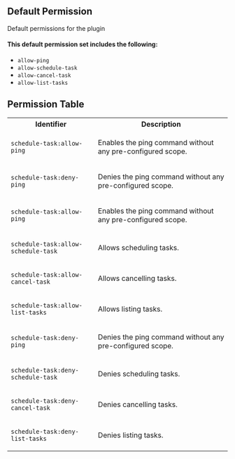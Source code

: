 ## Default Permission

Default permissions for the plugin

#### This default permission set includes the following:

- `allow-ping`
- `allow-schedule-task`
- `allow-cancel-task`
- `allow-list-tasks`

## Permission Table

<table>
<tr>
<th>Identifier</th>
<th>Description</th>
</tr>


<tr>
<td>

`schedule-task:allow-ping`

</td>
<td>

Enables the ping command without any pre-configured scope.

</td>
</tr>

<tr>
<td>

`schedule-task:deny-ping`

</td>
<td>

Denies the ping command without any pre-configured scope.

</td>
</tr>

<tr>
<td>

`schedule-task:allow-ping`

</td>
<td>

Enables the ping command without any pre-configured scope.

</td>
</tr>

<tr>
<td>

`schedule-task:allow-schedule-task`

</td>
<td>

Allows scheduling tasks.

</td>
</tr>

<tr>
<td>

`schedule-task:allow-cancel-task`

</td>
<td>

Allows cancelling tasks.

</td>
</tr>

<tr>
<td>

`schedule-task:allow-list-tasks`

</td>
<td>

Allows listing tasks.

</td>
</tr>

<tr>
<td>

`schedule-task:deny-ping`

</td>
<td>

Denies the ping command without any pre-configured scope.

</td>
</tr>

<tr>
<td>

`schedule-task:deny-schedule-task`

</td>
<td>

Denies scheduling tasks.

</td>
</tr>

<tr>
<td>

`schedule-task:deny-cancel-task`

</td>
<td>

Denies cancelling tasks.

</td>
</tr>

<tr>
<td>

`schedule-task:deny-list-tasks`

</td>
<td>

Denies listing tasks.

</td>
</tr>
</table>
